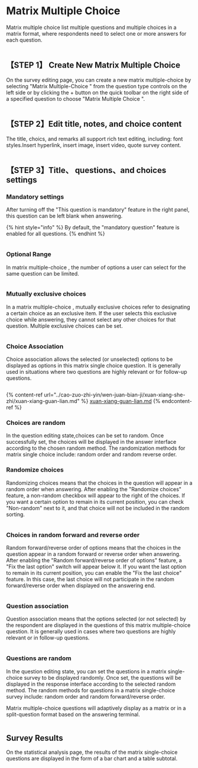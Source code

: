 # Matrix Multiple Choice

Matrix multiple choice list multiple questions and multiple choices in a matrix format, where respondents need to select one or more answers for each question.

<figure><img src="../../.gitbook/assets/image (13) (1) (1) (1).png" alt=""><figcaption></figcaption></figure>

## 【STEP 1】 Create New Matrix Multiple Choice&#x20;

On the survey editing page, you can create a new matrix multiple-choice  by selecting "Matrix Multiple-Choice " from the question type controls on the left side or by clicking the + button on the quick toolbar on the right side of a specified question to choose "Matrix Multiple Choice ".

<figure><img src="../../.gitbook/assets/image (14) (1) (1).png" alt=""><figcaption></figcaption></figure>

## 【STEP 2】Edit title, notes, and choice content

The title, choics, and remarks all support rich text editing, including: font styles.Insert hyperlink, insert image, insert video, quote survey content.

<figure><img src="../../.gitbook/assets/image (15) (1) (1).png" alt=""><figcaption></figcaption></figure>

## 【STEP 3】Title、 questions、and choices settings

### Mandatory settings

After turning off the "This question is mandatory" feature in the right panel, this question can be left blank when answering.

{% hint style="info" %}
By default, the "mandatory question" feature is enabled for all questions.
{% endhint %}

<figure><img src="../../.gitbook/assets/image (17) (1).png" alt=""><figcaption></figcaption></figure>

### Optional Range

In matrix multiple-choice , the number of options a user can select for the same question can be limited.

<figure><img src="../../.gitbook/assets/image (18) (1).png" alt=""><figcaption></figcaption></figure>

### Mutually exclusive choices

In a matrix multiple-choice , mutually exclusive choices refer to designating a certain choice as an exclusive item. If the user selects this exclusive choice while answering, they cannot select any other choices for that question. Multiple exclusive choices can be set.

<figure><img src="../../.gitbook/assets/image (19) (1).png" alt=""><figcaption></figcaption></figure>

### Choice Association

Choice association allows the selected (or unselected) options to be displayed as options in this matrix single choice question. It is generally used in situations where two questions are highly relevant or for follow-up questions.

<figure><img src="../../.gitbook/assets/image (20) (1).png" alt=""><figcaption></figcaption></figure>

{% content-ref url="../cao-zuo-zhi-yin/wen-juan-bian-ji/xuan-xiang-she-zhi/xuan-xiang-guan-lian.md" %}
[xuan-xiang-guan-lian.md](../cao-zuo-zhi-yin/wen-juan-bian-ji/xuan-xiang-she-zhi/xuan-xiang-guan-lian.md)
{% endcontent-ref %}

### Choices are random

In the question editing state,choices can be set to random. Once successfully set, the choices will be displayed in the answer interface according to the chosen random method. The randomization methods for matrix single choice include: random order and random reverse order.

### Randomize choices

Randomizing choices means that the choices in the question will appear in a random order when answering. After enabling the "Randomize choices" feature, a non-random checkbox will appear to the right of the choices. If you want a certain option to remain in its current position, you can check "Non-random" next to it, and that choice will not be included in the random sorting.

<figure><img src="../../.gitbook/assets/image (21) (1).png" alt=""><figcaption></figcaption></figure>

### Choices in random forward and reverse order

Random forward/reverse order of options means that the choices in the question appear in a random forward or reverse order when answering. After enabling the "Random forward/reverse order of options" feature, a "Fix the last option" switch will appear below it. If you want the last option to remain in its current position, you can enable the "Fix the last choice" feature. In this case, the last choice will not participate in the random forward/reverse order when displayed on the answering end.

<figure><img src="../../.gitbook/assets/image (944).png" alt=""><figcaption></figcaption></figure>

### Question association

Question association means that the options selected (or not selected) by the respondent are displayed in the questions of this matrix multiple-choice question. It is generally used in cases where two questions are highly relevant or in follow-up questions.

<figure><img src="../../.gitbook/assets/image (945).png" alt=""><figcaption></figcaption></figure>

### Questions are random

In the question editing state, you can set the questions in a matrix single-choice survey to be displayed randomly. Once set, the questions will be displayed in the response interface according to the selected random method. The random methods for questions in a matrix single-choice survey include: random order and random forward/reverse order.



Matrix multiple-choice questions will adaptively display as a matrix or in a split-question format based on the answering terminal.

<figure><img src="../../.gitbook/assets/image (949).png" alt=""><figcaption></figcaption></figure>

## Survey Results

On the statistical analysis page, the results of the matrix single-choice questions are displayed in the form of a bar chart and a table subtotal.

<figure><img src="../../.gitbook/assets/image (948).png" alt=""><figcaption></figcaption></figure>
